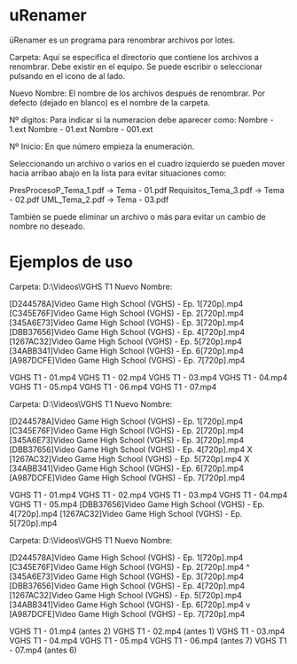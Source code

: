 # uRenamer

üRenamer es un programa para renombrar archivos por lotes. 

Carpeta: Aquí se especifica el directorio que contiene los archivos a
	renombrar. Debe existir en el equipo. Se puede escribir o seleccionar
	pulsando en el icono de al lado.

Nuevo Nombre: El nombre de los archivos después de renombrar. Por defecto
	(dejado en blanco) es el nombre de la carpeta. 

Nº digitos: Para indicar si la numeracion debe aparecer como:
	Nombre - 1.ext
	Nombre - 01.ext
	Nombre - 001.ext

Nº Inicio: En que número empieza la enumeración.


Seleccionando un archivo o varios en el cuadro izquierdo se pueden mover hacia arribao abajo en la lista para evitar situaciones como:

PresProcesoP_Tema_1.pdf -> Tema - 01.pdf
Requisitos_Tema_3.pdf 	-> Tema - 02.pdf
UML_Tema_2.pdf		-> Tema - 03.pdf

También se puede eliminar un archivo o más para evitar un cambio de nombre no
deseado.



# Ejemplos de uso

Carpeta: D:\Videos\VGHS T1
Nuevo Nombre: 

[D244578A]Video Game High School (VGHS) - Ep. 1[720p].mp4
[C345E76F]Video Game High School (VGHS) - Ep. 2[720p].mp4
[345A6E73]Video Game High School (VGHS) - Ep. 3[720p].mp4
[DBB37656]Video Game High School (VGHS) - Ep. 4[720p].mp4
[1267AC32]Video Game High School (VGHS) - Ep. 5[720p].mp4
[34ABB341]Video Game High School (VGHS) - Ep. 6[720p].mp4
[A987DCFE]Video Game High School (VGHS) - Ep. 7[720p].mp4

VGHS T1 - 01.mp4
VGHS T1 - 02.mp4
VGHS T1 - 03.mp4
VGHS T1 - 04.mp4
VGHS T1 - 05.mp4
VGHS T1 - 06.mp4
VGHS T1 - 07.mp4


Carpeta: D:\Videos\VGHS T1
Nuevo Nombre: 

[D244578A]Video Game High School (VGHS) - Ep. 1[720p].mp4
[C345E76F]Video Game High School (VGHS) - Ep. 2[720p].mp4
[345A6E73]Video Game High School (VGHS) - Ep. 3[720p].mp4
[DBB37656]Video Game High School (VGHS) - Ep. 4[720p].mp4 X
[1267AC32]Video Game High School (VGHS) - Ep. 5[720p].mp4 X
[34ABB341]Video Game High School (VGHS) - Ep. 6[720p].mp4
[A987DCFE]Video Game High School (VGHS) - Ep. 7[720p].mp4

VGHS T1 - 01.mp4
VGHS T1 - 02.mp4
VGHS T1 - 03.mp4
VGHS T1 - 04.mp4
VGHS T1 - 05.mp4
[DBB37656]Video Game High School (VGHS) - Ep. 4[720p].mp4
[1267AC32]Video Game High School (VGHS) - Ep. 5[720p].mp4


Carpeta: D:\Videos\VGHS T1
Nuevo Nombre: 

[D244578A]Video Game High School (VGHS) - Ep. 1[720p].mp4
[C345E76F]Video Game High School (VGHS) - Ep. 2[720p].mp4 ^
[345A6E73]Video Game High School (VGHS) - Ep. 3[720p].mp4
[DBB37656]Video Game High School (VGHS) - Ep. 4[720p].mp4
[1267AC32]Video Game High School (VGHS) - Ep. 5[720p].mp4
[34ABB341]Video Game High School (VGHS) - Ep. 6[720p].mp4 v
[A987DCFE]Video Game High School (VGHS) - Ep. 7[720p].mp4

VGHS T1 - 01.mp4 (antes 2)
VGHS T1 - 02.mp4 (antes 1)
VGHS T1 - 03.mp4
VGHS T1 - 04.mp4
VGHS T1 - 05.mp4
VGHS T1 - 06.mp4 (antes 7)
VGHS T1 - 07.mp4 (antes 6)

